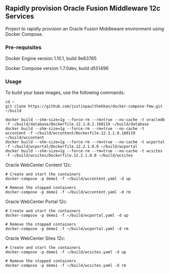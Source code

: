 ## Rapidly provision Oracle Fusion Middleware 12c Services
Project to rapidly provision an Oracle Fusion Middleware environment using Docker Compose.

### Pre-requisites
Docker Engine version 1.10.1, build 9e83765

Docker Compose version 1.7.0dev, build d551496

### Usage
To build your base images, use the following commands:
```
cd ~
git clone https://github.com/justinpaulthekkan/docker-compose-fmw.git ~/build

docker build --shm-size=1g --force-rm --rm=true --no-cache -t oracledb -f ~/build/database/Dockerfile.12.1.0.2.160119 ~/build/database
docker build --shm-size=1g --force-rm --rm=true --no-cache -t wccontent -f ~/build/wccontent/Dockerfile.12.2.1.0.160119 ~/build/wccontent
docker build --shm-size=1g --force-rm --rm=true --no-cache -t wcportal -f ~/build/wcportal/Dockerfile.12.2.1.0.0 ~/build/wcportal
docker build --shm-size=1g --force-rm --rm=true --no-cache -t wcsites -f ~/build/wcsites/Dockerfile.12.2.1.0.0 ~/build/wcsites
```

Oracle WebCenter Content 12c:
```
# Create and start the containers
docker-compose -p demo1 -f ~/build/wccontent.yaml -d up

# Remove the stopped containers
docker-compose -p demo1 -f ~/build/wccontent.yaml -d rm
```

Oracle WebCenter Portal 12c:
```
# Create and start the containers
docker-compose -p demo1 -f ~/build/wcportal.yaml -d up

# Remove the stopped containers
docker-compose -p demo1 -f ~/build/wcportal.yaml -d rm
```

Oracle WebCenter Sites 12c:
```
# Create and start the containers
docker-compose -p demo1 -f ~/build/wcsites.yaml -d up

# Remove the stopped containers
docker-compose -p demo1 -f ~/build/wcsites.yaml -d rm
```
